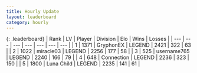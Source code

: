 ```yaml
---
title: Hourly Update
layout: leaderboard
category: hourly
---
```


{: .leaderboard}
| Rank | LV | Player | Division | Elo | Wins | Losses |
| --- | --- | --- | --- | --- | --- | --- |
| <span data-change="0">1</span> | 1371 | <span title="ID: 315148">GryphonEX</span> | LEGEND | <span data-change="0">2421</span> | <span data-change="0">322</span> | <span data-change="0">63</span> |
| <span data-change="0">2</span> | 1022 | <span title="ID: 416373">miracle03</span> | LEGEND | <span data-change="0">2256</span> | <span data-change="0">177</span> | <span data-change="0">58</span> |
| <span data-change="2">3</span> | 525 | <span title="ID: 188640">username765</span> | LEGEND | <span data-change="10">2240</span> | <span data-change="1">166</span> | <span data-change="0">79</span> |
| <span data-change="0">4</span> | 648 | <span title="ID: 539711">Connection</span> | LEGEND | <span data-change="5">2236</span> | <span data-change="4">323</span> | <span data-change="1">150</span> |
| <span data-change="-2">5</span> | 1800 | <span title="ID: 164871">Luna Child</span> | LEGEND | <span data-change="0">2235</span> | <span data-change="0">141</span> | <span data-change="0">61</span> |